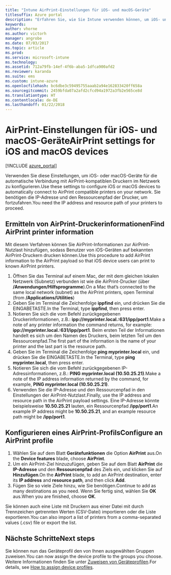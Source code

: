 ```yaml
---
title: "Intune AirPrint-Einstellungen für iOS- und macOS-Geräte"
titlesuffix: Azure portal
description: "Erfahren Sie, wie Sie Intune verwenden können, um iOS- und macOS-Geräte automatisch mit AirPrint-kompatiblen Druckern zu verbinden.\""
keywords: 
author: vhorne
ms.author: victorh
manager: angrobe
ms.date: 07/03/2017
ms.topic: article
ms.prod: 
ms.service: microsoft-intune
ms.technology: 
ms.assetid: 712a79fb-14ef-4f6b-aba5-1dfca900afd2
ms.reviewer: karanda
ms.suite: ems
ms.custom: intune-azure
ms.openlocfilehash: bc6dbe3c59495755aaab2a94e162833420ff658a
ms.sourcegitcommit: 2459bfda07a2afd2cfcd94a1972a3fb2e565ce8d
ms.translationtype: HT
ms.contentlocale: de-DE
ms.lasthandoff: 01/22/2018
---
```

# <a name="airprint-settings-for-ios-and-macos-devices"></a><span data-ttu-id="34784-103">AirPrint-Einstellungen für iOS- und macOS-Geräte</span><span class="sxs-lookup"><span data-stu-id="34784-103">AirPrint settings for iOS and macOS devices</span></span>

[!INCLUDE [azure_portal](./includes/azure_portal.md)]

<span data-ttu-id="34784-104">Verwenden Sie diese Einstellungen, um iOS- oder macOS-Geräte für die automatische Verbindung mit AirPrint-kompatiblen Druckern im Netzwerk zu konfigurieren.</span><span class="sxs-lookup"><span data-stu-id="34784-104">Use these settings to configure iOS or macOS devices to automatically connect to AirPrint compatible printers on your network.</span></span> <span data-ttu-id="34784-105">Sie benötigen die IP-Adresse und den Ressourcenpfad der Drucker, um fortzufahren.</span><span class="sxs-lookup"><span data-stu-id="34784-105">You need the IP address and resource path of your printers to proceed.</span></span>

## <a name="find-airprint-printer-information"></a><span data-ttu-id="34784-106">Ermitteln von AirPrint-Druckerinformationen</span><span class="sxs-lookup"><span data-stu-id="34784-106">Find AirPrint printer information</span></span>

<span data-ttu-id="34784-107">Mit diesem Verfahren können Sie AirPrint-Informationen zur AirPrint-Nutzlast hinzufügen, sodass Benutzer von iOS-Geräten auf bekannten AirPrint-Druckern drucken können.</span><span class="sxs-lookup"><span data-stu-id="34784-107">Use this procedure to add AirPrint information to the AirPrint payload so that iOS device users can print to known AirPrint printers.</span></span>

1. <span data-ttu-id="34784-108">Öffnen Sie das Terminal auf einem Mac, der mit dem gleichen lokalen Netzwerk (Subnetz) verbunden ist wie die AirPrint-Drucker (über **/Anwendungen/Hilfsprogramme**).</span><span class="sxs-lookup"><span data-stu-id="34784-108">On a Mac that’s connected to the same local network (subnet) as the AirPrint printers, open Terminal (from **/Applications/Utilities**)</span></span>
2. <span data-ttu-id="34784-109">Geben Sie im Terminal die Zeichenfolge **ippfind** ein, und drücken Sie die EINGABETASTE.</span><span class="sxs-lookup"><span data-stu-id="34784-109">In the Terminal, type **ippfind**, then press enter.</span></span>
3. <span data-ttu-id="34784-110">Notieren Sie sich die vom Befehl zurückgegebenen Druckerinformationen, z.B.: **ipp://myprinter.local.:631/ipp/port1**.</span><span class="sxs-lookup"><span data-stu-id="34784-110">Make a note of any printer information the command returns, for example: **ipp://myprinter.local.:631/ipp/port1**.</span></span> <span data-ttu-id="34784-111">Beim ersten Teil der Informationen handelt es sich um den Namen des Druckers, beim letzten Teil um den Ressourcenpfad.</span><span class="sxs-lookup"><span data-stu-id="34784-111">The first part of the information is the name of your printer and the last part is the resource path.</span></span>
4. <span data-ttu-id="34784-112">Geben Sie im Terminal die Zeichenfolge **ping myprinter.local** ein, und drücken Sie die EINGABETASTE.</span><span class="sxs-lookup"><span data-stu-id="34784-112">In the Terminal, type **ping myprinter.local**, then press enter.</span></span>
5. <span data-ttu-id="34784-113">Notieren Sie sich die vom Befehl zurückgegebenen IP-Adressinformationen, z.B.: **PING myprinter.local (10.50.25.21)**.</span><span class="sxs-lookup"><span data-stu-id="34784-113">Make a note of the IP address information returned by the command, for example, **PING myprinter.local (10.50.25.21)**.</span></span>
6. <span data-ttu-id="34784-114">Verwenden Sie die IP-Adresse und den Ressourcenpfad in den Einstellungen der AirPrint-Nutzlast.</span><span class="sxs-lookup"><span data-stu-id="34784-114">Finally, use the IP address and resource path in the AirPrint payload settings.</span></span> <span data-ttu-id="34784-115">Eine IP-Adresse könnte beispielsweise **10.50.25.21** lauten, ein Ressourcenpfad **/ipp/port1**.</span><span class="sxs-lookup"><span data-stu-id="34784-115">An example IP address might be **10.50.25.21**, and an example resource path might be **/ipp/port1**.</span></span>

## <a name="configure-an-airprint-profile"></a><span data-ttu-id="34784-116">Konfigurieren eines AirPrint-Profils</span><span class="sxs-lookup"><span data-stu-id="34784-116">Configure an AirPrint profile</span></span>

1. <span data-ttu-id="34784-117">Wählen Sie auf dem Blatt **Gerätefunktionen** die Option **AirPrint** aus.</span><span class="sxs-lookup"><span data-stu-id="34784-117">On the **Device features** blade, choose **AirPrint**.</span></span>
2. <span data-ttu-id="34784-118">Um ein AirPrint-Ziel hinzuzufügen, geben Sie auf dem Blatt **AirPrint** die **IP-Adresse** und den **Ressourcenpfad** des Ziels ein, und klicken Sie auf **Hinzufügen**.</span><span class="sxs-lookup"><span data-stu-id="34784-118">On the **AirPrint** blade, to add an AirPrint destination, enter its **IP address** and **resource path**, and then click **Add**.</span></span>
3. <span data-ttu-id="34784-119">Fügen Sie so viele Ziele hinzu, wie Sie benötigen.</span><span class="sxs-lookup"><span data-stu-id="34784-119">Continue to add as many destinations as you need.</span></span> <span data-ttu-id="34784-120">Wenn Sie fertig sind, wählen Sie **OK** aus.</span><span class="sxs-lookup"><span data-stu-id="34784-120">When you are finished, choose **OK**.</span></span>

<span data-ttu-id="34784-121">Sie können auch eine Liste mit Druckern aus einer Datei mit durch Trennzeichen getrennten Werten (CSV-Datei) importieren oder die Liste exportieren.</span><span class="sxs-lookup"><span data-stu-id="34784-121">You can also import a list of printers from a comma-separated values (.csv) file or export the list.</span></span>


## <a name="next-steps"></a><span data-ttu-id="34784-122">Nächste Schritte</span><span class="sxs-lookup"><span data-stu-id="34784-122">Next steps</span></span>

<span data-ttu-id="34784-123">Sie können nun das Geräteprofil den von Ihnen ausgewählten Gruppen zuweisen.</span><span class="sxs-lookup"><span data-stu-id="34784-123">You can now assign the device profile to the groups you choose.</span></span> <span data-ttu-id="34784-124">Weitere Informationen finden Sie unter [Zuweisen von Geräteprofilen](device-profile-assign.md).</span><span class="sxs-lookup"><span data-stu-id="34784-124">For details, see [How to assign device profiles](device-profile-assign.md).</span></span>